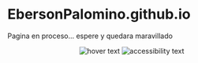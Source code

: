 # EbersonPalomino.github.io
Pagina en proceso...
espere y quedara maravillado

<p align="center">
  <img src="https://miro.medium.com/max/1024/0*Ng4SsErJYIbYWwHu.jpg" heigth="350" title="hover text">
  <img src="https://peru21.pe/resizer/2kdHK-s6-xOkilEINLxiqoOhETY=/1200x1200/smart/filters:format(jpeg):quality(75)/arc-anglerfish-arc2-prod-elcomercio.s3.amazonaws.com/public/LPAAIGL5TBE23HF6DQIST5VXCU.jpg" heigth="350" alt="accessibility text">
</p>

